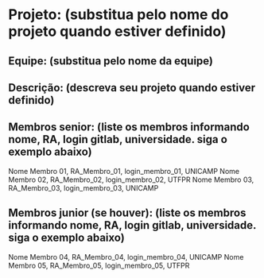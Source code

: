 # Projeto: (substitua pelo nome do projeto quando estiver definido)

## Equipe: (substitua pelo nome da equipe)

## Descrição: (descreva seu projeto quando estiver definido)

## Membros senior: (liste os membros informando nome, RA, login gitlab, universidade. siga o exemplo abaixo)

Nome Membro 01, RA_Membro_01, login_membro_01, UNICAMP
Nome Membro 02, RA_Membro_02, login_membro_02, UTFPR
Nome Membro 03, RA_Membro_03, login_membro_03, UNICAMP


## Membros junior (se houver): (liste os membros informando nome, RA, login gitlab, universidade. siga o exemplo abaixo)

Nome Membro 04, RA_Membro_04, login_membro_04, UNICAMP
Nome Membro 05, RA_Membro_05, login_membro_05, UTFPR
